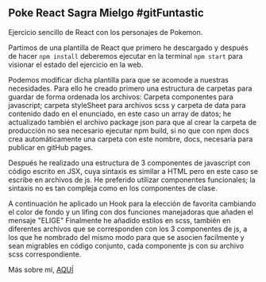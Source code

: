 ## Poke React Sagra Mielgo #gitFuntastic

Ejercicio sencillo de React con los personajes de Pokemon.

Partimos de una plantilla de React que primero he descargado y después de hacer `npm install` deberemos ejecutar en la terminal `npm start` para visionar el estado del ejercicio en la web.

Podemos modificar dicha plantilla para que se acomode a nuestras necesidades.
Para ello he creado primero una estructura de carpetas para guardar de forma ordenada los archivos:
Carpeta componentes para javascript; carpeta styleSheet para archivos scss y carpeta de data para contenido dado en el enunciado, en este caso un array de datos; he actualizado también el archivo package json para que al crear la carpeta de producción no sea necesario ejecutar npm build, si no que con npm docs crea automáticamente una carpeta con este nombre, docs, necesaria para publicar en gitHub pages.

Después he realizado una estructura de 3 componentes de javascript con código escrito en JSX, cuya sintaxis es similar a HTML pero en este caso se escribe en archivos de js.
He preferido utilizar componentes funcionales; la sintaxis no es tan compleja como en los componentes de clase.

A continuación he aplicado un Hook para la elección de favorita cambiando el color de fondo y un lifing con dos funciones manejadoras que añaden el mensaje "ELIGE"
Finalmente he añadido estilos en scss, también en diferentes archivos que se corresponden con los 3 componentes de js, a los que he nombrado del mismo modo para que se asocien facilmente y sean migrables en código conjunto, cada componente js con su archivo scss correspondiente.

Más sobre mí, [AQUÍ](https://github.com/Sagramielgo)
